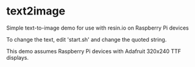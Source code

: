 # text2image
Simple text-to-image demo for use with resin.io on Raspberry Pi devices

To change the text, edit 'start.sh' and change the quoted string.

This demo assumes Raspberry Pi devices with Adafruit 320x240 TTF displays.
